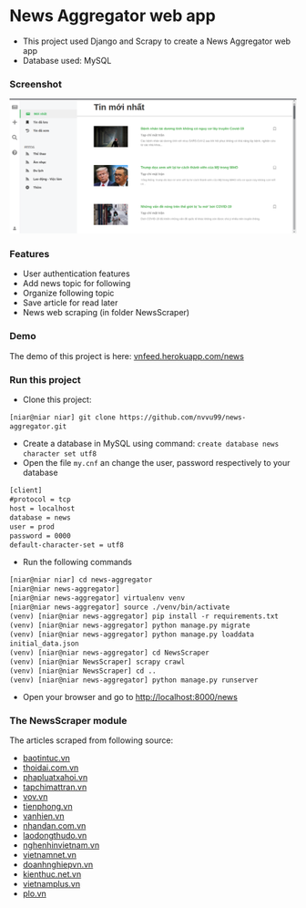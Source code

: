 # News Aggregator web app

- This project used Django and Scrapy to create a News Aggregator web app
- Database used: MySQL

### Screenshot

![alt text](https://github.com/nvvu99/news-aggregator/blob/master/screenshot.png "screenshot")

### Features

- User authentication features
- Add news topic for following
- Organize following topic
- Save article for read later
- News web scraping (in folder NewsScraper)

### Demo

The demo of this project is here: [vnfeed.herokuapp.com/news](https://vnfeed.herokuapp.com/news)

### Run this project

- Clone this project:

```console
[niar@niar niar] git clone https://github.com/nvvu99/news-aggregator.git
```

- Create a database in MySQL using command: `create database news character set utf8`
- Open the file `my.cnf` an change the user, password respectively to your database
```
[client]
#protocol = tcp
host = localhost
database = news
user = prod
password = 0000
default-character-set = utf8
```

- Run the following commands

```
[niar@niar niar] cd news-aggregator
[niar@niar news-aggregator]
[niar@niar news-aggregator] virtualenv venv
[niar@niar news-aggregator] source ./venv/bin/activate
(venv) [niar@niar news-aggregator] pip install -r requirements.txt
(venv) [niar@niar news-aggregator] python manage.py migrate
(venv) [niar@niar news-aggregator] python manage.py loaddata initial_data.json
(venv) [niar@niar news-aggregator] cd NewsScraper
(venv) [niar@niar NewsScraper] scrapy crawl
(venv) [niar@niar NewsScraper] cd ..
(venv) [niar@niar news-aggregator] python manage.py runserver
```

- Open your browser and go to [http://localhost:8000/news](http://localhost:8000/news)

### The NewsScraper module

The articles scraped from following source:

- [baotintuc.vn](https://baotintuc.vn)
- [thoidai.com.vn](https://thoidai.com.vn)
- [phapluatxahoi.vn](https://phapluatxahoi.vn)
- [tapchimattran.vn](http://tapchimattran.vn)
- [vov.vn](https://vov.vn)
- [tienphong.vn](https://tienphong.vn)
- [vanhien.vn](http://vanhien.vn)
- [nhandan.com.vn](https://nhandan.com.vn)
- [laodongthudo.vn](http://laodongthudo.vn)
- [nghenhinvietnam.vn](https://nghenhinvietnam.vn)
- [vietnamnet.vn](https://vietnamnet.vn)
- [doanhnghiepvn.vn](https://doanhnghiepvn.vn)
- [kienthuc.net.vn](https://kienthuc.net.vn)
- [vietnamplus.vn](https://vietnamplus.vn)
- [plo.vn](https://plo.vn)
